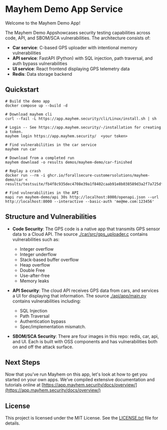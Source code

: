 # Mayhem Demo App Service

Welcome to the Mayhem Demo App!

The Mayhem Demo Appshowcases security testing capabilities across code, API,
and SBOM/SCA vulnerabilities. The architecture consists of:

- **Car service**: C-based GPS uploader with intentional memory vulnerabilities
- **API service**: FastAPI (Python) with SQL injection, path traversal, and auth bypass vulnerabilities
- **UI service**: React frontend displaying GPS telemetry data
- **Redis**: Data storage backend

## Quickstart

```
# Build the demo app
docker compose up --build -d

# Download mayhem cli
curl --fail -L https://app.mayhem.security/cli/Linux/install.sh | sh

# Login -- See https://app.mayhem.security/-/installation for creating a token.
mayhem login https://app.mayhem.security/  <your token>

# Find vulnerabilities in the car service
mayhem run car

# Download from a completed run
mayhem download -o results demos/mayhem-demo/car-finished

# Replay a crash
docker run --rm -i ghcr.io/forallsecure-customersolutions/mayhem-demo/car < results/testsuite/fb4f8c935dec4708e39a1f8402caab91e8b038589d3a2f7a725df3e7de2d4449

# Find vulnerabilities in the API
mapi run mayhem-demo/api 30s http://localhost:8000/openapi.json --url http://localhost:8000 --interactive --basic-auth 'me@me.com:123456'
```

## Structure and Vulnerabilities

- **Code Security**: The GPS code is a native app that transmits GPS sensor
  data to a Cloud API. The source [./car/src/gps_uploader.c](./car/src/gps_uploader.c)
  contains vulnerabilities such as:

  - Integer overflow
  - Integer underflow
  - Stack-based buffer overflow
  - Heap overflow
  - Double Free
  - Use-after-free
  - Memory leaks

- **API Security**: The cloud API receives GPS data from cars, and services a UI
  for displaying that information. The source
  [./api/app/main.py](./api/app/main.py) contains vulnerabilities including:
  - SQL Injection
  - Path Traversal
  - Authentication bypass
  - Spec/implementation mismatch.
- **SBOM/SCA Security**: There are four images in this repo: redis, car, api,
  and UI. Each is built with OSS components and has vulnerabilities both on and
  off the attack surface.



## Next Steps

Now that you’ve run Mayhem on this app, let's look at how to get you started on
your own apps. We’ve compiled extensive documentation and tutorials online at [https://app.mayhem.security/docs/overview/](https://app.mayhem.security/docs/overview/)

## License

This project is licensed under the MIT License. See the [LICENSE.txt](./LICENSE.txt) file for details.
